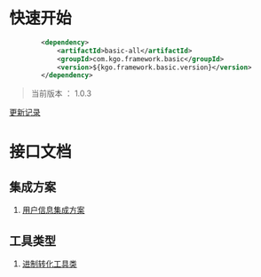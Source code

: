 # 快速开始

```XML
        <dependency>
            <artifactId>basic-all</artifactId>
            <groupId>com.kgo.framework.basic</groupId>
            <version>${kgo.framework.basic.version}</version>
        </dependency>
```

> 当前版本 ： 1.0.3

[更新记录](update.md)

# 接口文档 

## 集成方案
   1. [用户信息集成方案](docs/UserIntegration.md)
   
## 工具类型
   1. [进制转化工具类](docs/进制转化工具类.md)